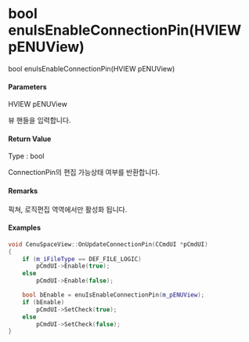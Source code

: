 # bool enuIsEnableConnectionPin\(HVIEW pENUView\)

bool enuIsEnableConnectionPin\(HVIEW pENUView\)

#### Parameters

HVIEW pENUView

뷰 핸들을 입력합니다.

#### Return Value

Type : bool

ConnectionPin의 편집 가능상태 여부를 반환합니다.

#### Remarks

픽쳐, 로직편집 역역에서만 활성화 됩니다.

#### Examples

```cpp
void CenuSpaceView::OnUpdateConnectionPin(CCmdUI *pCmdUI)
{
    if (m_iFileType == DEF_FILE_LOGIC)
        pCmdUI->Enable(true);
    else
        pCmdUI->Enable(false);

    bool bEnable = enuIsEnableConnectionPin(m_pENUView);
    if (bEnable)
        pCmdUI->SetCheck(true);
    else
        pCmdUI->SetCheck(false);
}
```




